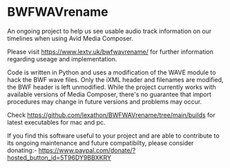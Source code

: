 # BWFWAVrename
An ongoing project to help us see usable audio track information on our timelines when using Avid Media Composer.

Please visit https://www.lextv.uk/bwfwavrename/ for further information regarding useage and implementation.

Code is written in Python and uses a modification of the WAVE module to hack the BWF wave files. Only the iXML header and filenames are modified, the BWF header is left unmodified. While the project currently works with available versions of Media Composer, there's no guarantee that import procedures may change in future versions and problems may occur.

Check https://github.com/lexathon/BWFWAVrename/tree/main/builds for latest executables for mac and pc.

If you find this software useful to your project and are able to contribute to its ongoing maintenance and future compatibilty, please consider donating:-
https://www.paypal.com/donate/?hosted_button_id=5T96DY9BBXKRY
